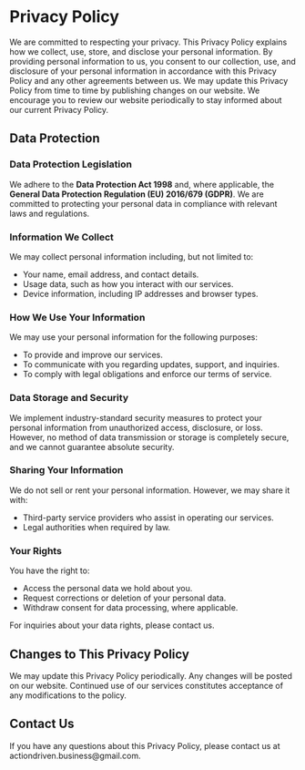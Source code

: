 # Privacy Policy

We are committed to respecting your privacy. This Privacy Policy explains how we collect, use, store, and disclose your personal information. By providing personal information to us, you consent to our collection, use, and disclosure of your personal information in accordance with this Privacy Policy and any other agreements between us. We may update this Privacy Policy from time to time by publishing changes on our website. We encourage you to review our website periodically to stay informed about our current Privacy Policy.

## Data Protection

### Data Protection Legislation

We adhere to the **Data Protection Act 1998** and, where applicable, the **General Data Protection Regulation (EU) 2016/679 (GDPR)**. We are committed to protecting your personal data in compliance with relevant laws and regulations.

### Information We Collect

We may collect personal information including, but not limited to:

- Your name, email address, and contact details.
- Usage data, such as how you interact with our services.
- Device information, including IP addresses and browser types.

### How We Use Your Information

We may use your personal information for the following purposes:

- To provide and improve our services.
- To communicate with you regarding updates, support, and inquiries.
- To comply with legal obligations and enforce our terms of service.

### Data Storage and Security

We implement industry-standard security measures to protect your personal information from unauthorized access, disclosure, or loss. However, no method of data transmission or storage is completely secure, and we cannot guarantee absolute security.

### Sharing Your Information

We do not sell or rent your personal information. However, we may share it with:

- Third-party service providers who assist in operating our services.
- Legal authorities when required by law.

### Your Rights

You have the right to:

- Access the personal data we hold about you.
- Request corrections or deletion of your personal data.
- Withdraw consent for data processing, where applicable.

For inquiries about your data rights, please contact us.

## Changes to This Privacy Policy

We may update this Privacy Policy periodically. Any changes will be posted on our website. Continued use of our services constitutes acceptance of any modifications to the policy.

## Contact Us

If you have any questions about this Privacy Policy, please contact us at actiondriven.business\@gmail.com.

